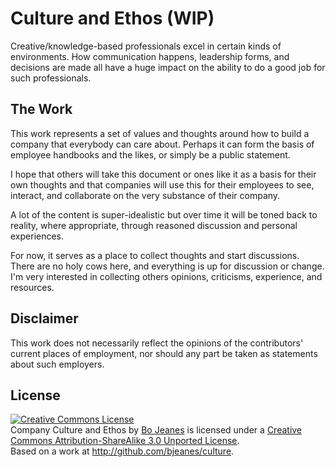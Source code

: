 # Culture and Ethos (WIP)

Creative/knowledge-based professionals excel in certain kinds of environments.
How communication happens, leadership forms, and decisions are made all have a
huge impact on the ability to do a good job for such professionals.

## The Work

This work represents a set of values and thoughts around how to build
a company that everybody can care about. Perhaps it can form the basis
of employee handbooks and the likes, or simply be a public statement.

I hope that others will take this document or ones like it as a basis
for their own thoughts and that companies will use this for their
employees to see, interact, and collaborate on the very substance of
their company.

A lot of the content is super-idealistic but over time it will be toned
back to reality, where appropriate, through reasoned discussion and
personal experiences.

For now, it serves as a place to collect thoughts and start discussions.
There are no holy cows here, and everything is up for discussion or change.
I'm very interested in collecting others opinions, criticisms, experience,
and resources.

## Disclaimer

This work does not necessarily reflect the opinions of the contributors'
current places of employment, nor should any part be taken as statements
about such employers.

## License

<a rel="license"
href="http://creativecommons.org/licenses/by-sa/3.0/deed.en_US"><img
alt="Creative Commons License" style="border-width:0"
src="http://i.creativecommons.org/l/by-sa/3.0/88x31.png" /></a><br
/><span xmlns:dct="http://purl.org/dc/terms/"
href="http://purl.org/dc/dcmitype/Text" property="dct:title"
rel="dct:type">Company Culture and Ethos</span> by <a
xmlns:cc="http://creativecommons.org/ns#"
href="http://github.com/bjeanes/culture" property="cc:attributionName"
rel="cc:attributionURL">Bo Jeanes</a> is licensed under a <a
rel="license"
href="http://creativecommons.org/licenses/by-sa/3.0/deed.en_US">Creative
Commons Attribution-ShareAlike 3.0 Unported License</a>.<br />Based on
a work at <a xmlns:dct="http://purl.org/dc/terms/"
href="http://github.com/bjeanes/culture" rel="dct:source">http://github.com/bjeanes/culture</a>.
